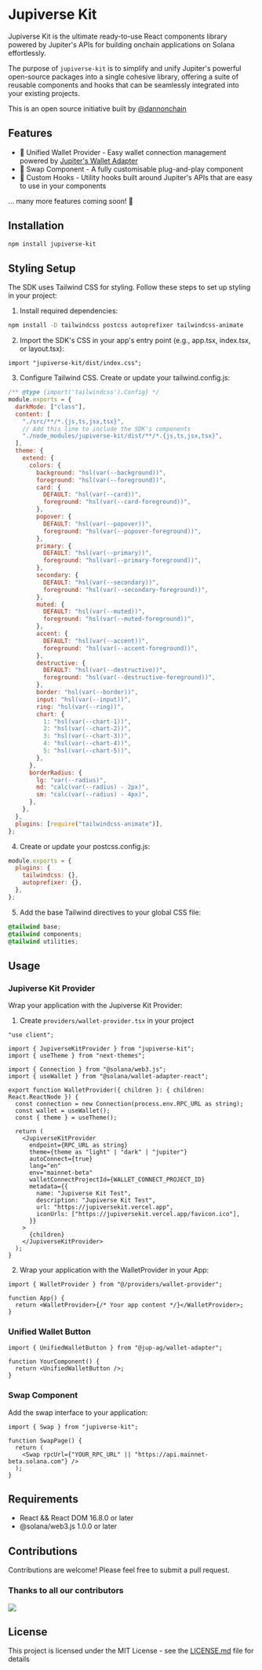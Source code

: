 # Jupiverse Kit

Jupiverse Kit is the ultimate ready-to-use React components library powered by Jupiter's APIs for building onchain applications on Solana effortlessly.

The purpose of `jupiverse-kit` is to simplify and unify Jupiter's powerful open-source packages into a single cohesive library, offering a suite of reusable components and hooks that can be seamlessly integrated into your existing projects.

This is an open source initiative built by [@dannonchain](https://x.com/dannonchain)

## Features

- 👛 Unified Wallet Provider - Easy wallet connection management powered by [Jupiter's Wallet Adapter](https://www.npmjs.com/package/@jup-ag/wallet-adapter)
- 🔄 Swap Component - A fully customisable plug-and-play <Swap /> component
- 🎣 Custom Hooks - Utility hooks built around Jupiter's APIs that are easy to use in your components

... many more features coming soon! 🚀

## Installation

```bash
npm install jupiverse-kit
```

## Styling Setup

The SDK uses Tailwind CSS for styling. Follow these steps to set up styling in your project:

1. Install required dependencies:

```bash
npm install -D tailwindcss postcss autoprefixer tailwindcss-animate
```

2. Import the SDK's CSS in your app's entry point (e.g., app.tsx, index.tsx, or layout.tsx):

```tsx
import "jupiverse-kit/dist/index.css";
```

3. Configure Tailwind CSS. Create or update your tailwind.config.js:

```js
/** @type {import('tailwindcss').Config} */
module.exports = {
  darkMode: ["class"],
  content: [
    "./src/**/*.{js,ts,jsx,tsx}",
    // Add this line to include the SDK's components
    "./node_modules/jupiverse-kit/dist/**/*.{js,ts,jsx,tsx}",
  ],
  theme: {
    extend: {
      colors: {
        background: "hsl(var(--background))",
        foreground: "hsl(var(--foreground))",
        card: {
          DEFAULT: "hsl(var(--card))",
          foreground: "hsl(var(--card-foreground))",
        },
        popover: {
          DEFAULT: "hsl(var(--popover))",
          foreground: "hsl(var(--popover-foreground))",
        },
        primary: {
          DEFAULT: "hsl(var(--primary))",
          foreground: "hsl(var(--primary-foreground))",
        },
        secondary: {
          DEFAULT: "hsl(var(--secondary))",
          foreground: "hsl(var(--secondary-foreground))",
        },
        muted: {
          DEFAULT: "hsl(var(--muted))",
          foreground: "hsl(var(--muted-foreground))",
        },
        accent: {
          DEFAULT: "hsl(var(--accent))",
          foreground: "hsl(var(--accent-foreground))",
        },
        destructive: {
          DEFAULT: "hsl(var(--destructive))",
          foreground: "hsl(var(--destructive-foreground))",
        },
        border: "hsl(var(--border))",
        input: "hsl(var(--input))",
        ring: "hsl(var(--ring))",
        chart: {
          1: "hsl(var(--chart-1))",
          2: "hsl(var(--chart-2))",
          3: "hsl(var(--chart-3))",
          4: "hsl(var(--chart-4))",
          5: "hsl(var(--chart-5))",
        },
      },
      borderRadius: {
        lg: "var(--radius)",
        md: "calc(var(--radius) - 2px)",
        sm: "calc(var(--radius) - 4px)",
      },
    },
  },
  plugins: [require("tailwindcss-animate")],
};
```

4. Create or update your postcss.config.js:

```js
module.exports = {
  plugins: {
    tailwindcss: {},
    autoprefixer: {},
  },
};
```

5. Add the base Tailwind directives to your global CSS file:

```css
@tailwind base;
@tailwind components;
@tailwind utilities;
```

## Usage

### Jupiverse Kit Provider

Wrap your application with the Jupiverse Kit Provider:

1. Create `providers/wallet-provider.tsx` in your project

```tsx
"use client";

import { JupiverseKitProvider } from "jupiverse-kit";
import { useTheme } from "next-themes";

import { Connection } from "@solana/web3.js";
import { useWallet } from "@solana/wallet-adapter-react";

export function WalletProvider({ children }: { children: React.ReactNode }) {
  const connection = new Connection(process.env.RPC_URL as string);
  const wallet = useWallet();
  const { theme } = useTheme();

  return (
    <JupiverseKitProvider
      endpoint={RPC_URL as string}
      theme={theme as "light" | "dark" | "jupiter"}
      autoConnect={true}
      lang="en"
      env="mainnet-beta"
      walletConnectProjectId={WALLET_CONNECT_PROJECT_ID}
      metadata={{
        name: "Jupiverse Kit Test",
        description: "Jupiverse Kit Test",
        url: "https://jupiversekit.vercel.app",
        iconUrls: ["https://jupiversekit.vercel.app/favicon.ico"],
      }}
    >
      {children}
    </JupiverseKitProvider>
  );
}
```

2. Wrap your application with the WalletProvider in your App:

```tsx
import { WalletProvider } from "@/providers/wallet-provider";

function App() {
  return <WalletProvider>{/* Your app content */}</WalletProvider>;
}
```

### Unified Wallet Button

```tsx
import { UnifiedWalletButton } from "@jup-ag/wallet-adapter";

function YourComponent() {
  return <UnifiedWalletButton />;
}
```

### Swap Component

Add the swap interface to your application:

```tsx
import { Swap } from "jupiverse-kit";

function SwapPage() {
  return (
    <Swap rpcUrl={"YOUR_RPC_URL" || "https://api.mainnet-beta.solana.com"} />
  );
}
```

## Requirements

- React && React DOM 16.8.0 or later
- @solana/web3.js 1.0.0 or later

## Contributions

Contributions are welcome! Please feel free to submit a pull request.

### Thanks to all our contributors

<a href="https://github.com/dannweeeee/jupiverse-kit/graphs/contributors">
  <img src="https://contrib.rocks/image?repo=dannweeeee/jupiverse-kit" />
</a>

## License

This project is licensed under the MIT License - see the [LICENSE.md](LICENSE.md) file for details
